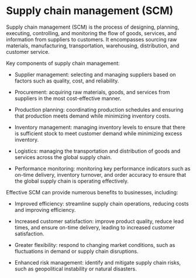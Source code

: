 # Supply chain management (SCM)

Supply chain management (SCM) is the process of designing, planning, executing, controlling, and monitoring the flow of goods, services, and information from suppliers to customers. It encompasses sourcing raw materials, manufacturing, transportation, warehousing, distribution, and customer service.

Key components of supply chain management:

* Supplier management: selecting and managing suppliers based on factors such as quality, cost, and reliability.

* Procurement: acquiring raw materials, goods, and services from suppliers in the most cost-effective manner.

* Production planning: coordinating production schedules and ensuring that production meets demand while minimizing inventory costs.

* Inventory management: managing inventory levels to ensure that there is sufficient stock to meet customer demand while minimizing excess inventory.

* Logistics: managing the transportation and distribution of goods and services across the global supply chain.

* Performance monitoring: monitoring key performance indicators such as on-time delivery, inventory turnover, and order accuracy to ensure that the global supply chain is operating effectively.

Effective SCM can provide numerous benefits to businesses, including:

* Improved efficiency: streamline supply chain operations, reducing costs and improving efficiency.

* Increased customer satisfaction: improve product quality, reduce lead times, and ensure on-time delivery, leading to increased customer satisfaction.

* Greater flexibility: respond to changing market conditions, such as fluctuations in demand or supply chain disruptions.

* Enhanced risk management: identify and mitigate supply chain risks, such as geopolitical instability or natural disasters.
